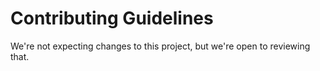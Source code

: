 # Contributing Guidelines

We're not expecting changes to this project, but we're open to reviewing that.